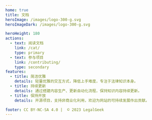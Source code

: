 ```yaml
---
home: true
title: 文档
heroImage: /images/logo-300-g.svg
heroImageDark: /images/logo-300-g.svg

heroHeight: 180
actions:
  - text: 阅读文档
    link: /cat/
    type: primary
  - text: 参与项目
    link: /contributing/
    type: secondary
features:
  - title: 简洁优雅
    details: 轻量优雅的交互方式，降低上手难度，专注于法律知识本身。
  - title: 持续更新
    details: 通过搭建内容生产、更新自动化流程，保持知识内容持续更新。
  - title: 保持开放
    details: 开源项目，支持非商业化利用，欢迎为网站的可持续发展作出贡献。

footer: CC BY-NC-SA 4.0 |  © 2023 LegalGeek
---
```


<!-- ### 如何参与该项目

<CodeGroup>
<CodeGroupItem title="1:在线编辑"  active>

```sh
# 使用在线编辑器
https://xxxxx

# 开始写作
xxxxx

# 提交并等待收录
XXX
```

</CodeGroupItem>

<CodeGroupItem title="2:通过代码">

```bash
# 从Github 获取项目代码
git clone XXXXX

# 新建一个分支
git xxxx

# 增加、修正内容
xxxx

# 提交并等待收录
XXX
```

</CodeGroupItem>
</CodeGroup> -->
